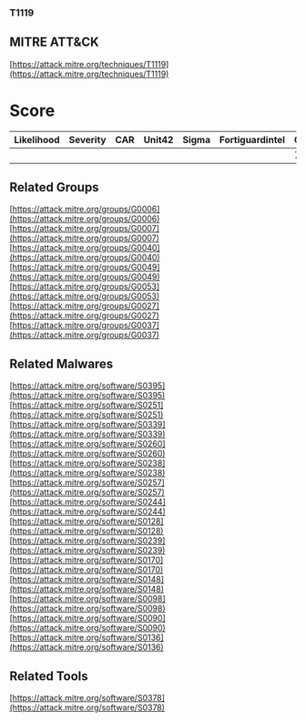 
### T1119
## MITRE ATT&CK
[https://attack.mitre.org/techniques/T1119](https://attack.mitre.org/techniques/T1119)

# Score

| Likelihood | Severity | CAR | Unit42 | Sigma | Fortiguardintel | Groups | Malwares | Tools |
| ---------- | -------- | --- | ------ | ----- | --------------- | ---  | --- | --- |
 |   |   |   |   |   |   | 7 | 14 | 1 |



## Related Groups

[https://attack.mitre.org/groups/G0006](https://attack.mitre.org/groups/G0006)
[https://attack.mitre.org/groups/G0007](https://attack.mitre.org/groups/G0007)
[https://attack.mitre.org/groups/G0040](https://attack.mitre.org/groups/G0040)
[https://attack.mitre.org/groups/G0049](https://attack.mitre.org/groups/G0049)
[https://attack.mitre.org/groups/G0053](https://attack.mitre.org/groups/G0053)
[https://attack.mitre.org/groups/G0027](https://attack.mitre.org/groups/G0027)
[https://attack.mitre.org/groups/G0037](https://attack.mitre.org/groups/G0037)
[]()


## Related Malwares

[https://attack.mitre.org/software/S0395](https://attack.mitre.org/software/S0395)
[https://attack.mitre.org/software/S0251](https://attack.mitre.org/software/S0251)
[https://attack.mitre.org/software/S0339](https://attack.mitre.org/software/S0339)
[https://attack.mitre.org/software/S0260](https://attack.mitre.org/software/S0260)
[https://attack.mitre.org/software/S0238](https://attack.mitre.org/software/S0238)
[https://attack.mitre.org/software/S0257](https://attack.mitre.org/software/S0257)
[https://attack.mitre.org/software/S0244](https://attack.mitre.org/software/S0244)
[https://attack.mitre.org/software/S0128](https://attack.mitre.org/software/S0128)
[https://attack.mitre.org/software/S0239](https://attack.mitre.org/software/S0239)
[https://attack.mitre.org/software/S0170](https://attack.mitre.org/software/S0170)
[https://attack.mitre.org/software/S0148](https://attack.mitre.org/software/S0148)
[https://attack.mitre.org/software/S0098](https://attack.mitre.org/software/S0098)
[https://attack.mitre.org/software/S0090](https://attack.mitre.org/software/S0090)
[https://attack.mitre.org/software/S0136](https://attack.mitre.org/software/S0136)
[]()


## Related Tools

[https://attack.mitre.org/software/S0378](https://attack.mitre.org/software/S0378)
[]()
